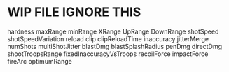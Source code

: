 # WIP FILE IGNORE THIS

hardness
maxRange
minRange
XRange
UpRange
DownRange
shotSpeed
shotSpeedVariation
reload
clip
clipReloadTime
inaccuracy
jitterMerge
numShots
multiShotJitter
blastDmg
blastSplashRadius
penDmg
directDmg
shootTroopsRange
fixedInaccuracyVsTroops
recoilForce
impactForce
fireArc
optimumRange
